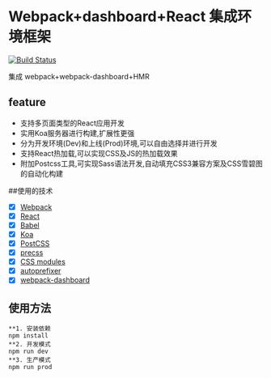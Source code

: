 # Webpack+dashboard+React 集成环境框架
[![Build Status](https://travis-ci.org/zmGitHub/webpack-startkit.svg?branch=master)](https://travis-ci.org/zmGitHub/webpack-startkit)

集成 webpack+webpack-dashboard+HMR

## feature
- 支持多页面类型的React应用开发
- 实用Koa服务器进行构建,扩展性更强
- 分为开发环境(Dev)和上线(Prod)环境,可以自由选择并进行开发
- 支持React热加载,可以实现CSS及JS的热加载效果
- 附加Postcss工具,可实现Sass语法开发,自动填充CSS3兼容方案及CSS雪碧图的自动化构建

##使用的技术

- [x] [Webpack](https://webpack.github.io)
- [x] [React](https://facebook.github.io/react/)
- [x] [Babel](https://babeljs.io/)
- [x] [Koa](https://github.com/koajs/koa)
- [x] [PostCSS](https://github.com/postcss/postcss)
- [x] [precss](https://github.com/jonathantneal/precss)
- [x] [CSS modules](https://github.com/outpunk/postcss-modules)
- [x] [autoprefixer](https://github.com/postcss/autoprefixer)
- [x] [webpack-dashboard](https://github.com/FormidableLabs/webpack-dashboard)

## 使用方法

```
**1. 安装依赖
npm install
**2. 开发模式
npm run dev
**3. 生产模式
npm run prod
```
